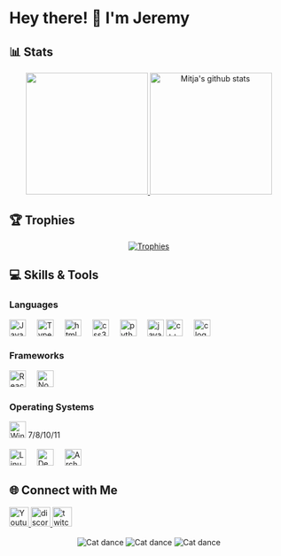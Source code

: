# Hey there! 👋 I'm Jeremy

## 📊 Stats
<div align="center">
  <a href="https://github.com/jeremyhefti">
    <img src="https://github-readme-stats.vercel.app/api/top-langs/?username=jeremyhefti&hide=ASP.NET,jupyter%20notebook&count_private=false&theme=gruvbox&hide_border=true" height="220px" style="border: none !important;" />
  </a>
  <a href="https://github.com/mitjach">
    <img src="https://github-readme-stats.vercel.app/api?username=jeremyhefti&count_private=true&hide=stars&show_icons=true&theme=gruvbox&line_height=27&hide_border=true" alt="Mitja's github stats" height="220px" style="border: none !important;" />
  </a>
</div>

## 🏆 Trophies
<div align="center">
  <a href="https://github.com/ryo-ma/github-profile-trophy">
    <img src="https://github-profile-trophy.vercel.app/?username=jeremyhefti&theme=gruvbox&rank=-C,-?&margin-w=10&no-frame=true" alt="Trophies" />
  </a>
</div>

## 💻 Skills & Tools
### Languages
<div align="left">
  <img src="https://cdn.jsdelivr.net/gh/devicons/devicon/icons/javascript/javascript-original.svg" height="30" alt="JavaScript" />
  <img width="12" />
  <img src="https://cdn.jsdelivr.net/gh/devicons/devicon/icons/typescript/typescript-original.svg" height="30" alt="TypeScript" />
  <img width="12" />
    <img src="https://cdn.jsdelivr.net/gh/devicons/devicon/icons/html5/html5-original.svg" height="30" alt="html5 logo"  />
  <img width="12" />
  <img src="https://cdn.jsdelivr.net/gh/devicons/devicon/icons/css3/css3-original.svg" height="30" alt="css3 logo"  />
  <img width="12" />
  <img src="https://cdn.jsdelivr.net/gh/devicons/devicon/icons/python/python-original.svg" height="30" alt="python logo"  />
  <img width="12" />
  <img src="https://cdn.jsdelivr.net/gh/devicons/devicon/icons/java/java-original.svg" height="30" alt="java logo" />
    <img src="https://cdn.jsdelivr.net/gh/devicons/devicon/icons/cplusplus/cplusplus-original.svg" height="30" alt="c++ logo" />
  <img width="12" />
  <img src="https://cdn.jsdelivr.net/gh/devicons/devicon/icons/c/c-original.svg" height="30" alt="c logo" />
</div>

### Frameworks
<div align="left">
  <img src="https://cdn.jsdelivr.net/gh/devicons/devicon/icons/react/react-original.svg" height="30" alt="React" />
  <img width="12" />
    <img src="https://cdn.jsdelivr.net/gh/devicons/devicon/icons/nodejs/nodejs-original.svg" height="30" alt="Node.js logo" />
</div>

### Operating Systems
<div align="left">
  <img src="https://cdn.jsdelivr.net/gh/devicons/devicon/icons/windows8/windows8-original.svg" height="30" alt="Windows" /> 7/8/10/11
  <img width="12" />
  <br />
  <br />
  <img src="https://cdn.jsdelivr.net/gh/devicons/devicon/icons/linux/linux-original.svg" height="30" alt="Linux" />
  <img width="12" />
   <img src="https://cdn.jsdelivr.net/gh/devicons/devicon/icons/debian/debian-original.svg" height="30" alt="Debian logo" />
  <img width="12" />
  <img src="https://cdn.jsdelivr.net/gh/devicons/devicon/icons/archlinux/archlinux-original.svg" height="30" alt="Arch Linux logo" />
</div>

## 🌐 Connect with Me
<div align="left">
  <a href="/">
    <img src="https://img.shields.io/static/v1?message=Youtube&logo=youtube&label=&color=FF0000&logoColor=white&labelColor=&style=for-the-badge" height="35" alt="Youtube" />
  </a>
    <a href="https://discord.gg/qDVBjSp7p2">
    <img src="https://img.shields.io/static/v1?message=Discord&logo=discord&label=&color=7289DA&logoColor=white&labelColor=&style=for-the-badge" height="35" alt="discord logo" />
  </a>
    <a href="https://twitch.tv/mitjach">
    <img src="https://img.shields.io/static/v1?message=Twitch&logo=twitch&label=&color=9146FF&logoColor=white&labelColor=&style=for-the-badge" height="35" alt="twitch logo" />
  </a>
</div>

<div align="center">
  <br />
  <img src="https://media1.tenor.com/m/yNMGjXsoYGUAAAAd/cat-cats.gif" alt="Cat dance" />
  <img src="https://media1.tenor.com/m/jysc1QyPQjsAAAAd/cat-dance.gif" alt="Cat dance" />
  <img src="https://media1.tenor.com/m/zN5C2mTeYWoAAAAC/dnce.gif" alt="Cat dance" />
</div>
